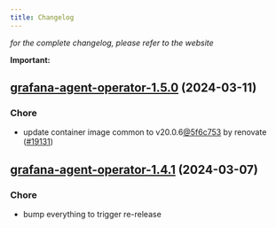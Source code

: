 ```yaml
---
title: Changelog
---
```



*for the complete changelog, please refer to the website*

**Important:**


## [grafana-agent-operator-1.5.0](https://github.com/truecharts/charts/compare/grafana-agent-operator-0.0.6...grafana-agent-operator-1.5.0) (2024-03-11)

### Chore



- update container image common to v20.0.6[@5f6c753](https://github.com/5f6c753) by renovate ([#19131](https://github.com/truecharts/charts/issues/19131))


## [grafana-agent-operator-1.4.1](https://github.com/truecharts/charts/compare/grafana-agent-operator-1.4.0...grafana-agent-operator-1.4.1) (2024-03-07)

### Chore



- bump everything to trigger re-release